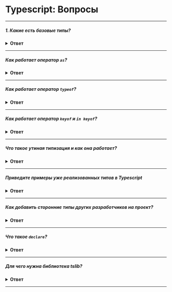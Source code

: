 # Typescript: Вопросы

---

##### 1. Какие есть базовые типы?

<details><summary><b>Ответ</b></summary>
<p>

Базовые типы:
* Boolean
* Number
* BigInt
* String
* Symbol
* Array
* Null
* Undefined
* Tuple
* Enum
* Unknown
* Any
* Void
* Never
* Object

```typescript
let bool: boolean = false
let num: number = 25
let big: bigint = 100n
let str: string = 'hello'
let sym: unique symbol = Symbol('key')
let arr: number[] = [1, 2, 3]
let nill: null = null
let und: undefined = undefined
let tuple: [string, number] = ['John', 23]

enum Size {
  S = 42,
  M = 48,
  L = 52
}

// Unknown — можно присваивать любые значения, но нельзя обращаться к свойствам и их вызывать
let unk: unknown = {}
unk = { a: 1 }
unk = () => {}
unk.a = 1                   // Ошибка!

// Any — можно присвоить любое значение
let anyType: any = {}
anyType.a = 1
anyType.a = 'string'
anyType.a()

// Void — используется для обозначения, что функция ничего не возвращает
function returnNothing(): void {}

// Never — тип, обозначающий что значения никогда не будет или что функция никогда не вернет значение.
// Используется для бесконечных циклов, зацикленных функций или прерываемых функций (например, ошибкой)
function error(): never {
  throw new Error()
}

// Object — можно присвоить любые объекты, но нельзя обратиться к свойствам
let obj: object = {}
obj = { a: 1 }
obj.a = 1                   // Ошибка!
obj.a()                     // Ошибка!
```

</p>
</details>

---

##### Как работает оператор `as`?

<details><summary><b>Ответ</b></summary>
<p>

`as` — assertion operator (утверждение типов), явно указывает, какой тип ожидаем получить.

```typescript
const elem = document.getElementById('root') as HTMLElement
```

</p>
</details>

---

##### Как работает оператор `typeof`?

<details><summary><b>Ответ</b></summary>
<p>

Оператор `typeof` декларирует тип следующего за ним идентификатора.

`typeof` не захватывает тип, объявленный через `type` и `interface`.

```typescript
let rectangle1 = {
  width: 100,
  height: 50,
  colors: ['black', 'grey'],
  info: {
    created: new Date()
  }
}

let rectangle2: typeof rectangle1

/**
  Теперь rectangle2 будет иметь тип:
  {
    width: number,
    height: number,
    colors: string[],
    info: {
      created: Date
    }
  }
*/ 
```

</p>
</details>

---

##### Как работает оператор `keyof` и `in keyof`?

<details><summary><b>Ответ</b></summary>
<p>

Оператор `keyof` предоставляет доступ ко всем именам свойств в идентификаторе. `keyof` похож на `Object.keys`

```typescript
type Options = {
  url: string,
  token: string,
  hasInfo: boolean
}

let opts: keyof Options

// opts имеет тип "url" | "token" | "hasInfo"
```

Оператор `in keyof` циклически перебирает все свойства в идентификаторе, стоящем после себя (`T`).

В этом примере мы делаем все свойства `Animal` необязательными
```typescript
interface Animal {
  extinct: boolean;
  race: string;
}

type Optional<T> = { [K in keyof T]?: T[K] };

const animal: Optional<Animal> = {
  extinct: true
};
```

</p>
</details>

---

##### Что такое утиная типизация и как она работает?

<details><summary><b>Ответ</b></summary>
<p>

**Утиная типизация** — объявление переменных без указания типов,
при этом Typescript автоматически проставит тип, основываясь на присваиваемом значении.

```typescript
let name = 'Liu Kang'

// Объявлению переменной name будет автоматически присвоен тип string
let name: string = 'Liu Kang'
``` 

В примере ниже `fighters` будет иметь два обязательных поля: `name` и `age`
```typescript
let fighters = {
  name: 'Sonya',
  age: 47
}
```

</p>
</details>

---

##### Приведите примеры уже реализованных типов в Typescript

<details><summary><b>Ответ</b></summary>
<p>

Реализованные типы:
* `Partial<T>` — делает все свойства в типе `T` опциональными
* `Readonly<T>` — делает все свойства в типе `T` `readonly`
* `Pick<T, K extends keyof T>` — выбирает из типа `T` указанные свойства `K`
* `Record<K extends string, T>` — переданным свойствам `K` будет присвоен тип `T`

##### Пример `Pick`
```typescript
interface Human {
  id?: number;
  login: string;
  age: number;
  weight: number;
}

type User = Pick<Human, 'id' | 'name'>

// эквивалентно
type User = {
  id? = number;
  name: string
}
```

##### Пример `Record`
```typescript
type ThreeDogProps = Record<'prop1' | 'prop2' | 'prop3', Dog>

// эквивалентно
type ThreeDogProps = {
  prop1: Dog;
  prop2: Dog;
  prop3: Dog
}
```

</p>
</details>

---

##### Как добавить сторонние типы других разработчиков на проект?

<details><summary><b>Ответ</b></summary>
<p>

Типы сторонних разработчиков можно найти здесь:

[https://www.typescriptlang.org/dt/search](https://www.typescriptlang.org/dt/search)

Установить пакет с типами можно так:

`npm add @types/react`

</p>
</details>

---

##### Что такое `declare`?

<details><summary><b>Ответ</b></summary>
<p>

Ключевое слово `declare` используется для объявления типа функции или переменной.

```typescript
// Объявление JQuery
declare function $(selector: string): any

// Объявление стороннего API у которого разработчики еще не написали типы
declare const vkAPI: any
``` 

</p>
</details>

---

##### Для чего нужна библиотека **tslib**?

<details><summary><b>Ответ</b></summary>
<p>

В некоторых случаях компилятор Typescript вставляет вспомогательные функции в сгенерированный Javascript код.
Эти функции эмулируют особенности языка, которые еще не поддерживаются браузерами нативно.

Проблема в том, что вспомогательные функции вставляются в скомпилированный результат для каждого файла, в котором
используются. Это приводит к огромному количеству повторяющегося кода и росту размера бандла.

**tslib**, с установленным флагом `--importHelpers`, решает эту проблему. Теперь все вспомогательные функции
будут браться из библиотеки tslib, а не генерироваться в каждом скомпилированном файле.

[TypeScript: Библиотека tslib](https://habr.com/ru/post/343818/)

</p>
</details>

---